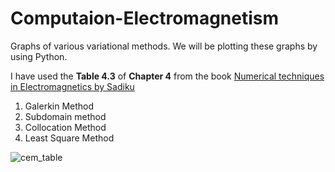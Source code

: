 # Computaion-Electromagnetism
Graphs of various variational methods. We will be plotting these graphs by using Python.

I have used the **Table 4.3** of **Chapter 4** from the book [Numerical techniques in Electromagnetics by Sadiku](http://inis.jinr.ru/sl/Simulation/Sadiku,_Numerical_Techniques_in_Electromagnetics,2001.pdf)
1) Galerkin Method 
2) Subdomain method
3) Collocation Method
4) Least Square Method


![cem_table](https://user-images.githubusercontent.com/31140264/103399326-8da3c600-4b66-11eb-9dea-7cab6f26f479.png)
